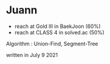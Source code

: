 # Juann
- reach at Gold III in BaekJoon (60%)
- reach at CLASS 4 in solved.ac (50%)

Algorithm : Union-Find, Segment-Tree

written in July 9 2021
